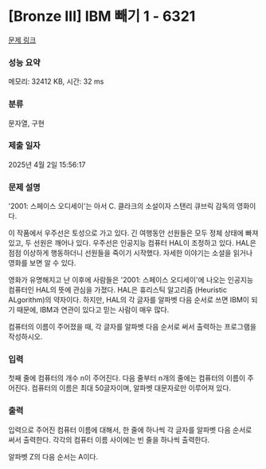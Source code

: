 # [Bronze III] IBM 빼기 1 - 6321 

[문제 링크](https://www.acmicpc.net/problem/6321) 

### 성능 요약

메모리: 32412 KB, 시간: 32 ms

### 분류

문자열, 구현

### 제출 일자

2025년 4월 2일 15:56:17

### 문제 설명

<p>'2001: 스페이스 오디세이'는 아서 C. 클라크의 소설이자 스탠리 큐브릭 감독의 영화이다.</p>

<p>이 작품에서 우주선은 토성으로 가고 있다. 긴 여행동안 선원들은 모두 정체 상태에 빠져있고, 두 선원은 깨어나 있다. 우주선은 인공지능 컴퓨터 HAL이 조정하고 있다. HAL은 점점 이상하게 행동하더니 선원들을 죽이기 시작했다. 자세한 이야기는 소설을 읽거나 영화를 보면 알 수 있다.</p>

<p>영화가 유명해지고 난 이후에 사람들은 '2001: 스페이스 오디세이'에 나오는 인공지능 컴퓨터인 HAL의 뜻에 관심을 가졌다. HAL은 휴리스틱 알고리즘 (Heuristic ALgorithm)의 약자이다. 하지만, HAL의 각 글자를 알파벳 다음 순서로 쓰면 IBM이 되기 때문에, IBM과 연관이 있다고 믿는 사람이 매우 많다.</p>

<p>컴퓨터의 이름이 주어졌을 때, 각 글자를 알파벳 다음 순서로 써서 출력하는 프로그램을 작성하시오.</p>

### 입력 

 <p>첫째 줄에 컴퓨터의 개수 n이 주어진다. 다음 줄부터 n개의 줄에는 컴퓨터의 이름이 주어진다. 컴퓨터의 이름은 최대 50글자이며, 알파벳 대문자로만 이루어져 있다.</p>

### 출력 

 <p>입력으로 주어진 컴퓨터 이름에 대해서, 한 줄에 하나씩 각 글자를 알파벳 다음 순서로 써서 출력한다. 각각의 컴퓨터 이름 사이에는 빈 줄을 하나씩 출력한다.</p>

<p>알파벳 Z의 다음 순서는 A이다.</p>

